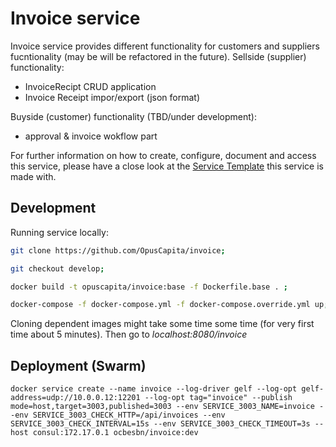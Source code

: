 # Invoice service

Invoice service provides different functionality for customers and suppliers fucntionality (may be will be refactored in the future).
Sellside (supplier) functionality:
* InvoiceRecipt CRUD application 
* Invoice Receipt impor/export (json format)

Buyside (customer) functionality (TBD/under development):
* approval & invoice wokflow part

For further information on how to create, configure, document and access this service, please have a close look at the [Service Template](https://github.com/OpusCapitaBusinessNetwork/service-template/blob/master/README.md) this service is made with.

## Development
Running service locally:

```bash
git clone https://github.com/OpusCapita/invoice;

git checkout develop;

docker build -t opuscapita/invoice:base -f Dockerfile.base . ;

docker-compose -f docker-compose.yml -f docker-compose.override.yml up;

```

Cloning dependent images might take some time some time (for very first time about 5 minutes).
Then go to _localhost:8080/invoice_

## Deployment (Swarm)
```
docker service create --name invoice --log-driver gelf --log-opt gelf-address=udp://10.0.0.12:12201 --log-opt tag="invoice" --publish mode=host,target=3003,published=3003 --env SERVICE_3003_NAME=invoice --env SERVICE_3003_CHECK_HTTP=/api/invoices --env SERVICE_3003_CHECK_INTERVAL=15s --env SERVICE_3003_CHECK_TIMEOUT=3s --host consul:172.17.0.1 ocbesbn/invoice:dev
```
